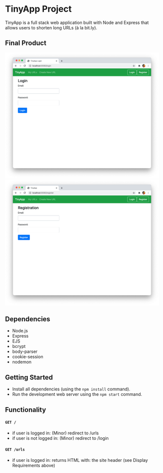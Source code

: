 # TinyApp Project

TinyApp is a full stack web application built with Node and Express that allows users to shorten long URLs (à la bit.ly).

## Final Product

!["screenshot of the login page"](https://github.com/ruowent/tinyapp/blob/main/docs/login-page.png)
!["screenshot of the register page"](https://github.com/ruowent/tinyapp/blob/main/docs/registration-page.png)

## Dependencies

- Node.js
- Express
- EJS
- bcrypt
- body-parser
- cookie-session
- nodemon

## Getting Started

- Install all dependencies (using the `npm install` command).
- Run the development web server using the `npm start` command.

## Functionality

#### `GET /`

- if user is logged in:
(Minor) redirect to /urls
- if user is not logged in:
(Minor) redirect to /login

#### `GET /urls`

- if user is logged in:
returns HTML with:
the site header (see Display Requirements above)
